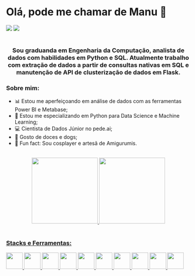 # Olá, pode me chamar de Manu 🤝

<div style="display: inline_block">
  <a href="https://www.linkedin.com/in/emanuelle-gomes-de-souza/" target="_blank"><img src="https://img.shields.io/badge/LinkedIn-0077B5?style=for-the-badge&logo=linkedin&logoColor=white"></a>
  <a href="mailto:emanuellegdes@gmail.com" target="_blank"><img src="https://img.shields.io/badge/Gmail-D14836?style=for-the-badge&logo=gmail&logoColor=white"></a>
</div>
<br>
<div align="center">
<h3>Sou graduanda em Engenharia da Computação, analista de dados com habilidades em Python e SQL. Atualmente trabalho com extração de dados a partir de consultas nativas em SQL e manutenção de API de clusterização de dados em Flask. </h2></div>

### Sobre mim:
- 📊 Estou me aperfeiçoando em análise de dados com as ferramentas Power BI e Metabase;
- 🐼 Estou me especializando em Python para Data Science e Machine Learning;
- 💻 Cientista de Dados Júnior no pede.ai;
- 🐶 Gosto  de doces e dogs;
- 🧶 Fun fact: Sou cosplayer e artesã de Amigurumis.
<br>
<div align="center">
  <a href="https://github.com/EmanuelledeSouza">
  <img height="180em" src="https://github-readme-stats.vercel.app/api?username=EmanuelledeSouza&show_icons=true&theme=radical&include_all_commits=true&count_private=true"/>
  <img height="180em" src="https://github-readme-stats.vercel.app/api/top-langs/?username=EmanuelledeSouza&layout=compact&langs_count=7&theme=radical"/>
</div>
<br>
  
### Stacks e Ferramentas:
<div style="display: inline_block">
  <img height="45em" src="https://cdn.jsdelivr.net/gh/devicons/devicon/icons/python/python-original.svg" />
  <img height="45em" src="https://cdn.jsdelivr.net/gh/devicons/devicon/icons/jupyter/jupyter-original-wordmark.svg" />
  <img height="45em" src="https://cdn.jsdelivr.net/gh/devicons/devicon/icons/pandas/pandas-original.svg" />          
  <img height="45em" src="https://cdn.jsdelivr.net/gh/devicons/devicon/icons/numpy/numpy-original.svg" />
  <img height="45em" src="https://1000logos.net/wp-content/uploads/2022/08/Microsoft-Power-BI-Logo-2016.png" />
  <img height="45em" src="https://www.ptfs-europe.com/wp-content/uploads/2022/08/metabase-logo.png" />
  <img height="45em" src="https://cdn.jsdelivr.net/gh/devicons/devicon/icons/flask/flask-original.svg" />
  <img height="45em" src="https://cdn.jsdelivr.net/gh/devicons/devicon/icons/sqlalchemy/sqlalchemy-original.svg" />
  <img height="45em" src="https://cdn.jsdelivr.net/gh/devicons/devicon/icons/mysql/mysql-original.svg" />
  <img height="45em" src="https://cdn.jsdelivr.net/gh/devicons/devicon/icons/git/git-original.svg" />  
  </div>        
          
          
  

<!--
**EmanuelledeSouza/EmanuelledeSouza** is a ✨ _special_ ✨ repository because its `README.md` (this file) appears on your GitHub profile.

Here are some ideas to get you started:

- 🔭 I’m currently working on ...
- 🌱 I’m currently learning ...
- 👯 I’m looking to collaborate on ...
- 🤔 I’m looking for help with ...
- 💬 Ask me about ...
- 📫 How to reach me: ...
- 😄 Pronouns: ...
- ⚡ Fun fact: ...
-->
